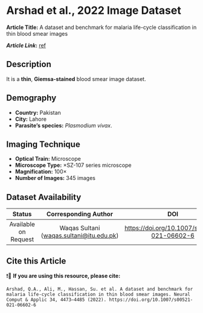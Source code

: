 # **Arshad et al., 2022 Image Dataset**  
**Article Title:** A dataset and benchmark for malaria life-cycle classification in thin blood smear images

**_Article Link_:** [ref](https://link.springer.com/article/10.1007/s00521-021-06602-6)


## **Description**
It is a **thin**, **Giemsa-stained** blood smear image dataset.

 
## **Demography**
+ **Country:** Pakistan
+ **City:** Lahore
+ **Parasite’s species:** _Plasmodium vivax_. 


## **Imaging Technique**
+ **Optical Train:** Microscope
+ **Microscope Type:** ×SZ-107 series microscope
+ **Magnification:** 100×
+ **Number of Images:** 345 images
  

## **Dataset Availability**

|**Status**|**Corresponding Author**|**DOI**|
|:---:|:---:|:---:|
|Available on Request| Waqas Sultani (waqas.sultani@itu.edu.pk)| https://doi.org/10.1007/s00521-021-06602-6|


## **Cite this Article**

❗🛑 **If you are using this resource, please cite:** 

```
Arshad, Q.A., Ali, M., Hassan, Su. et al. A dataset and benchmark for malaria life-cycle classification in thin blood smear images. Neural Comput & Applic 34, 4473–4485 (2022). https://doi.org/10.1007/s00521-021-06602-6
```
